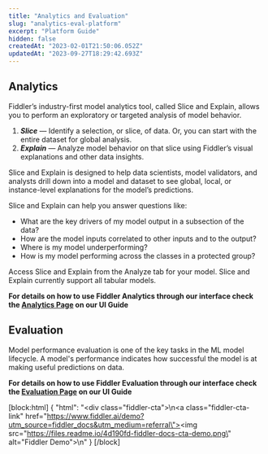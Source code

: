```yaml
---
title: "Analytics and Evaluation"
slug: "analytics-eval-platform"
excerpt: "Platform Guide"
hidden: false
createdAt: "2023-02-01T21:50:06.052Z"
updatedAt: "2023-09-27T18:29:42.693Z"
---
```

## Analytics

Fiddler’s industry-first model analytics tool, called Slice and Explain, allows you to perform an exploratory or targeted analysis of model behavior.

1. **_Slice_** — Identify a selection, or slice, of data. Or, you can start with the entire dataset for global analysis.
2. **_Explain_** — Analyze model behavior on that slice using Fiddler’s visual explanations and other data insights.

Slice and Explain is designed to help data scientists, model validators, and analysts drill down into a model and dataset to see global, local, or instance-level explanations for the model’s predictions.

Slice and Explain can help you answer questions like:

- What are the key drivers of my model output in a subsection of the data?
- How are the model inputs correlated to other inputs and to the output?
- Where is my model underperforming?
- How is my model performing across the classes in a protected group?

Access Slice and Explain from the Analyze tab for your model. Slice and Explain currently support all tabular models.

**For details on how to use Fiddler Analytics through our interface check the [Analytics Page](doc:analytics-ui) on our UI Guide**

## Evaluation

Model performance evaluation is one of the key tasks in the ML model lifecycle. A model's performance indicates how successful the model is at making useful predictions on data.

**For details on how to use Fiddler Evaluation through our interface check the [Evaluation Page](doc:evaluation-ui) on our UI Guide**

[block:html]
{
  "html": "<div class=\"fiddler-cta\">\n<a class=\"fiddler-cta-link\" href=\"https://www.fiddler.ai/demo?utm_source=fiddler_docs&utm_medium=referral\"><img src=\"https://files.readme.io/4d190fd-fiddler-docs-cta-demo.png\" alt=\"Fiddler Demo\"></a>\n</div>"
}
[/block]